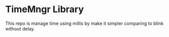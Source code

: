 # TimeMngr Library
This repo is manage time using millis by make it simpler comparing to blink without delay.
